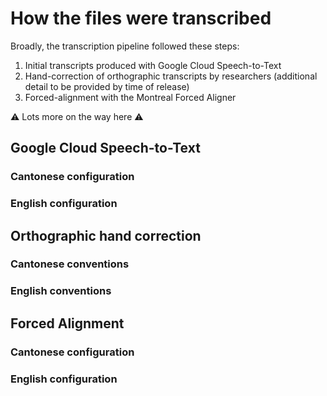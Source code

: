 # How the files were transcribed

Broadly, the transcription pipeline followed these steps:

1. Initial transcripts produced with Google Cloud Speech-to-Text
2. Hand-correction of orthographic transcripts by researchers (additional detail to be provided by time of release)
3. Forced-alignment with the Montreal Forced Aligner

⚠️ Lots more on the way here ⚠️

## Google Cloud Speech-to-Text

### Cantonese configuration

### English configuration


## Orthographic hand correction

### Cantonese conventions

### English conventions 


## Forced Alignment

### Cantonese configuration

### English configuration

